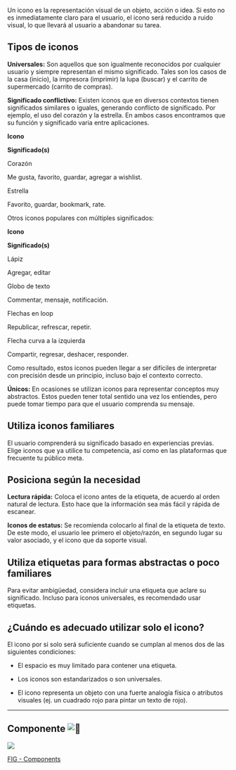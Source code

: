 Un icono es la representación visual de un objeto, acción o idea. Si esto no es inmediatamente claro para el usuario, el icono será reducido a ruido visual, lo que llevará al usuario a abandonar su tarea.

## Tipos de iconos

**Universales:** Son aquellos que son igualmente reconocidos por cualquier usuario y siempre representan el mismo significado. Tales son los casos de la casa (inicio), la impresora (imprimir) la lupa (buscar) y el carrito de supermercado (carrito de compras).

**Significado conflictivo:** Existen iconos que en diversos contextos tienen significados similares o iguales, generando conflicto de significado. Por ejemplo, el uso del corazón y la estrella. En ambos casos encontramos que su función y significado varia entre aplicaciones.

**Icono**

**Significado(s)**

Corazón

Me gusta, favorito, guardar, agregar a wishlist.

Estrella

Favorito, guardar, bookmark, rate.

Otros iconos populares con múltiples significados:

**Icono**

**Significado(s)**

Lápiz

Agregar, editar

Globo de texto

Commentar, mensaje, notificación.

Flechas en loop

Republicar, refrescar, repetir.

Flecha curva a la izquierda

Compartir, regresar, deshacer, responder.

Como resultado, estos iconos pueden llegar a ser difíciles de interpretar con precisión desde un principio, incluso bajo el contexto correcto.

**Únicos:** En ocasiones se utilizan iconos para representar conceptos muy abstractos. Estos pueden tener total sentido una vez los entiendes, pero puede tomar tiempo para que el usuario comprenda su mensaje.

## Utiliza iconos familiares

El usuario comprenderá su significado basado en experiencias previas. Elige iconos que ya utilice tu competencia, así como en las plataformas que frecuente tu público meta.

## Posiciona según la necesidad

**Lectura rápida:** Coloca el icono antes de la etiqueta, de acuerdo al orden natural de lectura. Esto hace que la información sea más fácil y rápida de escanear.

**Iconos de estatus:** Se recomienda colocarlo al final de la etiqueta de texto. De este modo, el usuario lee primero el objeto/razón, en segundo lugar su valor asociado, y el icono que da soporte visual.

## Utiliza etiquetas para formas abstractas o poco familiares

Para evitar ambigüedad, considera incluir una etiqueta que aclare su significado. Incluso para iconos universales, es recomendado usar etiquetas.

## ¿Cuándo es adecuado utilizar solo el icono?

El icono por si solo será suficiente cuando se cumplan al menos dos de las siguientes condiciones:

-   El espacio es muy limitado para contener una etiqueta.
    
-   Los iconos son estandarizados o son universales.
    
-   El icono representa un objeto con una fuerte analogía física o atributos visuales (ej. un cuadrado rojo para pintar un texto de rojo).
    

---

## Componente ![:link:](https://pf-emoji-service--cdn.us-east-1.prod.public.atl-paas.net/standard/caa27a19-fc09-4452-b2b4-a301552fd69c/64x64/1f517.png)

![](https://static.figma.com/uploads/b6df2735e4cb368306acf5480b50f96e69f96099)

[FIG - Components](https://www.figma.com/file/adTpzuue9VJyGt5D6bb45F/FIG---Components?node-id=2105%3A2445)